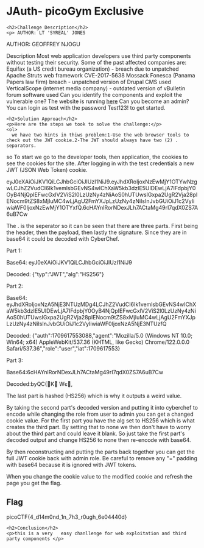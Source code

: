 
<!DOCTYPE html>
<html>
 
<body>
    <h1>JAuth- picoGym Exclusive</h1>

    <h2>Challenge Description</h2>
    <p> AUTHOR: LT 'SYREAL' JONES

AUTHOR: GEOFFREY NJOGU

Description
Most web application developers use third party components without testing their security. Some of the past affected companies are:
Equifax (a US credit bureau organization) - breach due to unpatched Apache Struts web framework CVE-2017-5638
Mossack Fonesca (Panama Papers law firm) breach - unpatched version of Drupal CMS used
VerticalScope (internet media company) - outdated version of vBulletin forum software used
Can you identify the components and exploit the vulnerable one?
The website is running <a href="http://saturn.picoctf.net:55824/">here</a> Can you become an admin?
You can login as test with the password Test123! to get started.
</p>

    <h2>Solution Approach</h2>
    <p>Here are the steps we took to solve the challenge:</p>
    <ol>
      we have two hints in thiws problem:1-Use the web browser tools to check out the JWT cookie.2-The JWT should always have two (2) . separators.

so To start we go  to the developer tools, then application, the cookies to see the cookies for the site. After logging in with the test credentials a new JWT (JSON Web Token) cookie.

eyJ0eXAiOiJKV1QiLCJhbGciOiJIUzI1NiJ9.eyJhdXRoIjoxNzEwMjY1OTYwNzgwLCJhZ2VudCI6Ik1vemlsbGEvNS4wIChXaW5kb3dzIE5UIDEwLjA7IFdpbjY0OyB4NjQpIEFwcGxlV2ViS2l0LzUzNy4zNiAoS0hUTUwsIGxpa2UgR2Vja28pIENocm9tZS8xMjIuMC4wLjAgU2FmYXJpLzUzNy4zNiIsInJvbGUiOiJ1c2VyIiwiaWF0IjoxNzEwMjY1OTYxfQ.6cHAYnlRorNDexJLh7ACtaMg49rI7qdX0ZS7A6uB7Cw


The . is the seperator so it can be seen that there are three parts. First being the header, then the payload, then lastly the signature. Since they are in base64 it could be decoded with CyberChef.

Part 1:

Base64: eyJ0eXAiOiJKV1QiLCJhbGciOiJIUzI1NiJ9

Decoded: {"typ":"JWT","alg":"HS256"}

Part 2:

Base64: eyJhdXRoIjoxNzA5NjE3NTUzMDg4LCJhZ2VudCI6Ik1vemlsbGEvNS4wIChXaW5kb3dzIE5UIDEwLjA7IFdpbjY0OyB4NjQpIEFwcGxlV2ViS2l0LzUzNy4zNiAoS0hUTUwsIGxpa2UgR2Vja28pIENocm9tZS8xMjIuMC4wLjAgU2FmYXJpLzUzNy4zNiIsInJvbGUiOiJ1c2VyIiwiaWF0IjoxNzA5NjE3NTUzfQ

Decoded: {"auth":1709617553088,"agent":"Mozilla/5.0 (Windows NT 10.0; Win64; x64) AppleWebKit/537.36 (KHTML, like Gecko) Chrome/122.0.0.0 Safari/537.36","role":"user","iat":1709617553}

Part 3:

Base64:6cHAYnlRorNDexJLh7ACtaMg49rI7qdX0ZS7A6uB7Cw

Decoded:byQC{K Wє,

The last part is hashed (HS256) which is why it outputs a weird value.

By taking the second part's decoded version and putting it into cyberchef to encode while changing the role from user to admin you can get a changed cookie value. For the first part you have the alg set to HS256 which is what creates the third part. By setting that to none we then don't have to worry about the third part and could leave it blank. So just take the first part's decoded output and change HS256 to none then re-encode with base64.

By then reconstructing and putting the parts back together you can get the full JWT cookie back with admin role. Be careful to remove any "=" padding with base64 because it is ignored with JWT tokens.

 

When you change the cookie value to the modified cookie and refresh the page you get the flag.
    </ol>
<br>
    <h2>Flag</h2>
    <p class="flag">picoCTF{4_d14m0nd_1n_7h3_r0ugh_6e04440d}

    <h2>Conclusion</h2>
    <p>this is a very   easy chanllenge for web exploitation and third party components </p>
</body>
</html>




